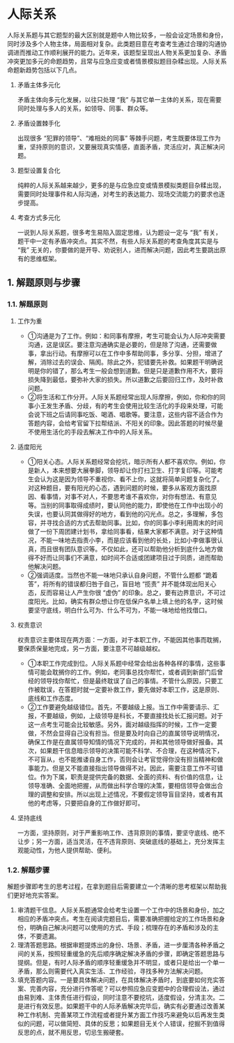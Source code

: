 # 人际关系
人际关系题与其它题型的最大区别就是题中人物比较多，一般会设定场景和身份，同时涉及多个人物主体，局面相对复杂。此类题目意在考查考生通过合理的沟通协调进而推动工作顺利展开的能力。近年来，该题型呈现出人物关系更加复杂、矛盾冲突更加多元的命题趋势，且常与应急应变或者情景模拟题目杂糅出现。人际关系命题新趋势包括以下几点。<br/>
1. 矛盾主体多元化

   矛盾主体向多元化发展，以往只处理 “我” 与其它单一主体的关系，现在需要同时处理与多人的关系，如领导、同事、群众等。

2. 矛盾设置棘手化

   出现很多 “犯罪的领导”、“难相处的同事” 等棘手问题，考生既要体现工作为重，坚持原则的意识，又要展现真实情感，直面矛盾，灵活应对，真正解决问题。

3. 题型设置复合化

   纯粹的人际关系越来越少，更多的是与应急应变或情景模拟类题目杂糅出现，需要同时处理事件和人际沟通，对考生的表达能力、现场交流能力的要求也逐步提高。

4. 考查方式多元化

   一说到人际关系题，很多考生易陷入固定思维，认为题设一定与 “我” 有关，题干中一定有矛盾冲突点。其实不然，有些人际关系题的考查角度其实是与 “我” 无关的，你要做的是开导、劝说别人，进而解决问题，因此考生要跳出原有的思维框架。

## 1. 解题原则与步骤
### 1.1. 解题原则
1. 工作为重

   * ①沟通是为了工作。例如：和同事有摩擦，考生可能会认为人际冲突需要沟通，这是误区。要注意沟通确实是必要的，但是除了沟通，还需要做事，拿出行动。有摩擦可以在工作中多帮助同事，多分享、分担，增进了解，消除过去的误会、隔阂。除此之外，犯错要先补救。如果题干明确说明是你的错了，那么考生一般会想到道歉。但是只是道歉作用不大，要将损失降到最低，要弥补大家的损失。所以道歉之后要回归工作，及时补救问题。
   * ②将生活和工作分开。人际关系题经常出现人际摩擦，例如，你和你的同事小王发生矛盾、分歧，有的考生会使用比较生活化的手段来处理，可能会说下班之后请同事吃饭、喝酒、唱歌等。要注意，这些内容不适合作为答题内容，会给考官留下拉帮结派、不阳关的印象。因此答题的时候尽量不使用生活化的手段去解决工作中的人际关系。

2. 适度阳光

   * ①阳关心态。人际关系题经常会挖坑，暗示所有人都不喜欢你。例如，你是新人，本来想要大展拳脚，领导却让你打扫卫生、打字复印等。可能考生会认为这是因为领导不重视你、看不上你，这就将简单问题复杂化了。对这种题目，要有阳光的心态，遇到问题的时候，要多从客观方面找原因、看事情，对事不对人，不要思考谁不喜欢你，对你有想法、有意见等。当别的同事取得成绩时，要认同他的能力，即使他在工作中出现小的失误，也要认同其做得好的地方，看到他的闪光点。总之，多理解，多包容，并寻找合适的方式去帮助同事。比如，你的同事小李利用周末的时间做了一份下周团建计划书，拿给同事看，结果大家都不满意。对于这种情况，不能一味地去指责小李，而是应该看到他的长处，比如小李做事很认真，而且很有团队意识等。不仅如此，还可以帮助他分析到底什么地方做得不好而让同事们不满意，如时间不合适或团建项目过于同质，进而帮助他解决问题。
   * ②强调适度。当然也不能一味地只承认自身问题，不管什么题都 “跪着答”，将所有的错误都归咎于自己，盲目地 “揽责” 并不能体现出阳关心态，反而容易让人产生你很 “虚伪” 的印象。总之，要有边界意识，不可过度阳光。比如，确实有群众想让你在低保户名单上填上他的名字，这时候要坚守底线，明白什么可为、什么不可为，不能一味地给他找借口。

3. 权责意识

   权责意识主要体现在两方面：一方面，对于本职工作，不能因其他事而耽搁，要保质保量地完成，另一方面，要注意不可越级越权。
   * ①本职工作完成到位。人际关系题中经常会给出各种各样的事情，这些事情可能会耽搁你的工作。例如，老同事总找你帮忙，或者调到新部门后曾经的领导找你帮忙，但是最终耽误了自己的事情。不管什么原因，只要工作被耽误，在答题时就一定要补救工作，要先做好本职工作，这是原则、底线和工作态度。
   * ②工作要避免越级错位。首先，不要越级上报。当工作中需要请示、汇报，不要越级，例如，上级领导是科长，不要直接找处长汇报问题。对于这一点考生可能会比较敏感。另外，面对越级指挥的时候，工作一定要做，不然会显得自己没有担当。但是要及时向自己的直属领导说明情况，确保工作是在直属领导知情的情况下完成的，并和其他领导做好报备。其次，如果题干信息暗示领导的决策可能不科学、不合理，在这种情况下，不可盲从，也不能推诿自身工作，否则会让考官觉得你没有担当精神和做事能力。但是又不能直接指出领导做得不对。因此，需要注意工作不可错位。作为下属，职责是提供完备的数据、全面的资料、有价值的信息，让领导准确、全面地把握，从而做出科学合理的决策，要相信领导会做出合理的调整和安排。所以出现上述情况，不要假定领导盲目坚持，或者有其他的考虑等，只要把自身的工作做好即可。

4. 坚持底线

   一方面，坚持原则，对于严重影响工作、违背原则的事情，要坚守底线、绝不让步；另一方面，适当灵活，在不违背原则、突破底线的基础上，充分发挥主观能动性，为他人提供帮助、便利。

### 1.2. 解题步骤
解题步骤即考生的思考过程，在拿到题目后需要建立一个清晰的思考框架以帮助我们更好地充实答案。
1. 审清题干信息。人际关系题通常会给考生设置一个工作中的场景和身份，加之相应的矛盾冲突点。考生在阅读完题目后，需要准确把握给定的工作场景和身份，明确自己解决问题可以使用的方式、手段；梳理存在的矛盾和涉及的主体，不要遗漏。
2. 理清答题思路。根据审题提炼出的身份、场景、矛盾，进一步厘清各种矛盾之间的关系，按照轻重缓急的先后顺序确定解决矛盾的步骤，即确定答题思路与提纲。但是，有时人际矛盾的顺序轻重缓急并不明显，或者只是给出一个单一矛盾，那么则需要代入真实生活、工作经验，寻找多种方法解决问题。
3. 填充答题内容。一是要具体解决问题，在具体解决矛盾时，到底要如何充实答案、完善内容，充分进行作答呢？可以参照应急应变题中的合理假设法，通过由易到难、主体责任进行假设，同时注意不要挖坑，适度假设，分清主次。二是进行有效反思。如果题干中的人际矛盾解决完毕后，确实有必要通过改善某种工作机制、完善某项工作流程或者提升某方面工作技巧来避免以后再发生类似的问题，可以做简短、具体的反思；如果题目无关个人错误，挖掘不到值得反思的点，就不用反思，切忌生搬硬套。
